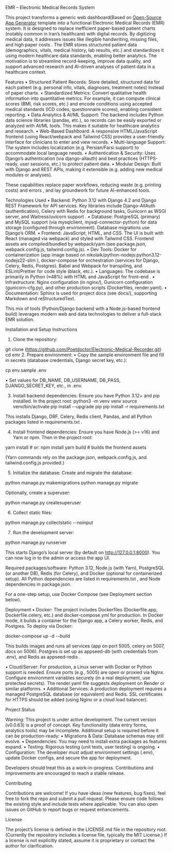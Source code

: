 EMR – Electronic Medical Records System

This project transforms a generic web dashboard(Based on [Open-Source App Generator](https://app-generator.dev/) template into a functional Electronic Medical Records (EMR) system. It is designed to replace inefficient paper-based patient charts (notably common in Iran’s healthcare) with digital records. By digitizing medical data, it addresses issues like illegible handwriting, missing files, and high paper costs . The EMR stores structured patient data (demographics, vitals, medical history, lab results, etc.) and standardizes it using modern healthcare data standards, enabling better analytics. The motivation is to streamline record-keeping, improve data quality, and support advanced research and AI-driven analyses of patient data in a healthcare context.

Features
 • Structured Patient Records: Store detailed, structured data for each patient (e.g. personal info, vitals, diagnoses, treatment notes) instead of paper charts.
 • Standardized Metrics: Convert qualitative health information into quantitative metrics. For example, it can compute clinical scores (BMI, risk scores, etc.) and encode conditions using accepted medical standards (ICD codes, questionnaire scores), enabling consistent reporting.
 • Data Analytics & AI/ML Support: The backend includes Python data science libraries (pandas, etc.), so records can be easily exported or analyzed with AI/ML tools. This makes it suitable for healthcare analytics and research.
 • Web-Based Dashboard: A responsive HTML/JavaScript frontend (using React/webpack and Tailwind CSS) provides a user-friendly interface for clinicians to enter and view records.
 • Multi-language Support: The system includes localization (e.g. Persian/Farsi support) to accommodate local language needs.
 • Authentication & Security: Uses Django’s authentication (via django-allauth) and best practices (HTTPS-ready, user sessions, etc.) to protect patient data.
 • Modular Design: Built with Django and REST APIs, making it extensible (e.g. adding new medical modules or analyses).

These capabilities replace paper workflows, reducing waste (e.g. printing costs) and errors , and lay groundwork for future AI-enhanced tools.

Technologies Used
 • Backend: Python 3.12 with Django 4.2 and Django REST Framework for API services. Key libraries include Django-AllAuth (authentication), Celery with Redis for background tasks, Gunicorn as WSGI server, and Waitress/uvicorn support  .
 • Database: PostgreSQL (primary) and MySQL support (via mysqlclient, mysql-connector-python) for data storage (configured through environment). Database migrations use Django’s ORM.
 • Frontend: JavaScript, HTML, and CSS. The UI is built with React (managed via webpack) and styled with Tailwind CSS. Frontend assets are compiled/bundled by webpack/yarn (see package.json, webpack.config.js, tailwind.config.js).
 • Dev Tools: Docker for containerization (app image based on nikolaik/python-nodejs:python3.12-nodejs22-slim ), docker-compose for orchestration (services for Django, Celery, Redis, Postgres). Babel and Webpack for transpiling, and ESLint/Prettier for code style (black, etc.).
 • Languages: The codebase is primarily in Python (≈48%) with HTML and JavaScript for front-end .
 • Infrastructure: Nginx configuration (in nginx/), Gunicorn configuration (gunicorn-cfg.py), and other production scripts (Dockerfiles, render.yaml).
 • Documentation: Sphinx is used for project docs (see docs/), supporting Markdown and reStructuredText.

This mix of tools (Python/Django backend with a Node.js-based frontend build) leverages modern web and data technologies to deliver a full-stack EMR solution.

Installation and Setup Instructions
 1. Clone the repository:

git clone (https://github.com/Poetdoctor/Electronic-Medical-Recorder.git)
cd emr
2. Prepare environment:
 • Copy the sample environment file and fill in secrets (database credentials, Django secret key, etc.):

cp env.sample .env


 • Set values for DB_NAME, DB_USERNAME, DB_PASS, DJANGO_SECRET_KEY, etc., in .env.

 3. Install backend dependencies:
Ensure you have Python 3.12+ and pip installed. In the project root:
python3 -m venv venv
source venv/bin/activate
pip install --upgrade pip
pip install -r requirements.txt

This installs Django, DRF, Celery, Redis client, Pandas, and all Python packages listed in requirements.txt .

 4. Install frontend dependencies:
Ensure you have Node.js (>= v16) and Yarn or npm. Then in the project root:

yarn install    # or: npm install
yarn build      # builds the frontend assets

(Yarn commands rely on the package.json, webpack.config.js, and tailwind.config.js provided.)

 5. Initialize the database:
Create and migrate the database:

python manage.py makemigrations
python manage.py migrate

Optionally, create a superuser:

python manage.py createsuperuser


 6. Collect static files:

python manage.py collectstatic --noinput


 7. Run the development server:

python manage.py runserver

This starts Django’s local server (by default on http://127.0.0.1:8000). You can now log in to the admin or access the app UI.

Required packages/software: Python 3.12, Node.js (with Yarn), PostgreSQL (or another DB), Redis (for Celery), and Docker (optional for containerized setup). All Python dependencies are listed in requirements.txt , and Node dependencies in package.json.

For a one-step setup, use Docker Compose (see Deployment section below).

Deployment
 • Docker: The project includes Dockerfiles (Dockerfile.app, Dockerfile.celery, etc.) and docker-compose.yml for production. In Docker mode, it builds a container for the Django app, a Celery worker, Redis, and Postgres. To deploy via Docker:

docker-compose up -d --build

This builds images and runs all services (app on port 5005, celery on 5007, docs on 5006). Postgres is set up as appseed-db (with credentials from .env), and Redis as appseed-redis  .

 • Cloud/Server: For production, a Linux server with Docker or Python support is needed. Ensure ports (e.g., 5005) are open or proxied via Nginx. Configure environment variables securely (in a real deployment, use protected secrets). The render.yaml file suggests deployment on Render or similar platforms.
 • Additional Services: A production deployment requires a managed PostgreSQL database (or equivalent) and Redis. SSL certificates for HTTPS should be added (using Nginx or a cloud load balancer).

Project Status

Warning: This project is under active development. The current version (v0.0.63) is a proof of concept. Key functionality (data entry forms, analytics tools) may be incomplete. Additional setup is required before it can be production-ready:
 • Migrations & Data: Database schemas may still evolve.
 • Dependencies: You may need to install extra packages as features expand.
 • Testing: Rigorous testing (unit tests, user testing) is ongoing.
 • Configuration: The developer must adjust environment settings (.env), update Docker configs, and secure the app for deployment.

Developers should treat this as a work-in-progress. Contributions and improvements are encouraged to reach a stable release.

Contributing

Contributions are welcome! If you have ideas (new features, bug fixes), feel free to fork the repo and submit a pull request. Please ensure code follows the existing style and include tests where applicable. You can also open issues on GitHub to report bugs or request enhancements.

License

The project’s license is defined in the LICENSE.md file in the repository root. (Currently the repository includes a license file, typically the MIT License.) If a license is not explicitly stated, assume it is proprietary or contact the author for clarification.
